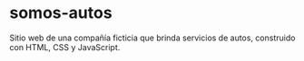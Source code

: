 # somos-autos
Sitio web de una compañía ficticia que brinda servicios de autos, construido con HTML, CSS y JavaScript.
